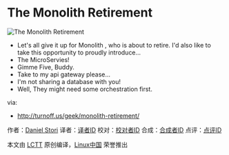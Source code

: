 The Monolith Retirement
===============

![The Monolith Retirement](http://turnoff.us/image/en/monolith-retirement.png)

- Let's all give it up for Monolith , who is about to retire. I'd also like to take this opportunity to proudly introduce...
- The MicroServies!
- Gimme Five, Buddy.
- Take to my api gateway please...
- I'm not sharing a database with you!
- Well, They might need some orchestration first.

via:
- http://turnoff.us/geek/monolith-retirement/

作者：[Daniel Stori][a]
译者：[译者ID](https://github.com/译者ID)
校对：[校对者ID](https://github.com/校对者ID)
合成：[合成者ID](https://github.com/合成者ID)
点评：[点评ID](https://github.com/点评者ID)

本文由 [LCTT](https://github.com/LCTT/TranslateProject) 原创编译，[Linux中国](https://linux.cn/) 荣誉推出

[a]:http://turnoff.us/about/
